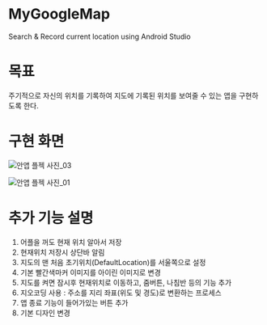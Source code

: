 # MyGoogleMap
 Search & Record current location using Android Studio

# 목표
주기적으로 자신의 위치를 기록하여 지도에 기록된 위치를 보여줄 수 있는 앱을 구현하도록 한다. 

# 구현 화면
![안앱 플젝 사진_03](https://user-images.githubusercontent.com/61404972/91400129-1a1d3f80-e87a-11ea-92d5-211e09521581.jpg)

![안앱 플젝 사진_01](https://user-images.githubusercontent.com/61404972/91400136-1db0c680-e87a-11ea-9f20-f003898daaa1.jpg)

# 추가 기능 설명
1. 어플을 꺼도 현재 위치 알아서 저장
2. 현재위치 저장시 상단바 알림
3. 지도의 맨 처음 초기위치(DefaultLocation)를 서울쪽으로 설정
4. 기본 빨간색마커 이미지를 아이린 이미지로 변경
5. 지도를 켜면 잠시후 현재위치로 이동하고, 줌버튼, 나침반 등의 기능 추가
6. 지오코딩 사용 : 주소를 지리 좌표(위도 및 경도)로 변환하는 프로세스
7. 앱 종료 기능이 들어가있는 버튼 추가
8. 기본 디자인 변경
